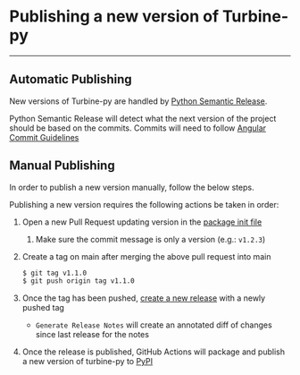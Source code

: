 # Publishing a new version of Turbine-py

---

## Automatic Publishing

New versions of Turbine-py are handled by [Python Semantic Release](https://python-semantic-release.readthedocs.io/en/latest/index.html#python-semantic-release).

Python Semantic Release will detect what the next version of the project should be based on the commits. Commits will need to follow [Angular Commit Guidelines](https://github.com/angular/angular.js/blob/master/DEVELOPERS.md#-git-commit-guidelines)

## Manual Publishing
In order to publish a new version manually, follow the below steps.

Publishing a new version requires the following actions be taken in order:
1. Open a new Pull Request updating version in the [package init file](/src/turbine/__init__.py)
   1. Make sure the commit message is only a version (e.g.: `v1.2.3`)
2. Create a tag on main after merging the above pull request into main
   ```bash
   $ git tag v1.1.0
   $ git push origin tag v1.1.0
   ```

3. Once the tag has been pushed, [create a new release](https://github.com/meroxa/turbine-py/releases/new) with a newly pushed tag
   - `Generate Release Notes` will create an annotated diff of changes since last release for the notes
4. Once the release is published, GitHub Actions will package and publish a new version of turbine-py to [PyPI](https://pypi.org/project/turbine-py/)
